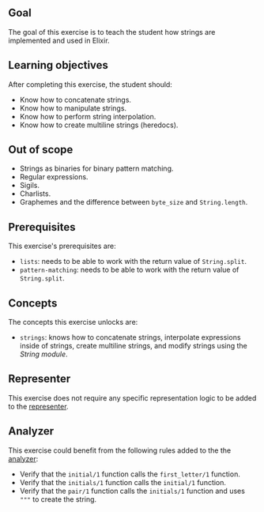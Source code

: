 ## Goal

The goal of this exercise is to teach the student how strings are implemented and used in Elixir.

## Learning objectives

After completing this exercise, the student should:

- Know how to concatenate strings.
- Know how to manipulate strings.
- Know how to perform string interpolation.
- Know how to create multiline strings (heredocs).

## Out of scope

- Strings as binaries for binary pattern matching.
- Regular expressions.
- Sigils.
- Charlists.
- Graphemes and the difference between `byte_size` and `String.length`.

## Prerequisites

This exercise's prerequisites are:

- `lists`: needs to be able to work with the return value of `String.split`.
- `pattern-matching`: needs to be able to work with the return value of `String.split`.

## Concepts

The concepts this exercise unlocks are:

- `strings`: knows how to concatenate strings, interpolate expressions inside of strings, create multiline strings, and modify strings using the _String module_.

## Representer

This exercise does not require any specific representation logic to be added to the [representer][representer].

## Analyzer

This exercise could benefit from the following rules added to the the [analyzer][analyzer]:

- Verify that the `initial/1` function calls the `first_letter/1` function.
- Verify that the `initials/1` function calls the `initial/1` function.
- Verify that the `pair/1` function calls the `initials/1` function and uses `"""` to create the string.

[analyzer]: https://github.com/exercism/elixir-analyzer
[representer]: https://github.com/exercism/elixir-representer
